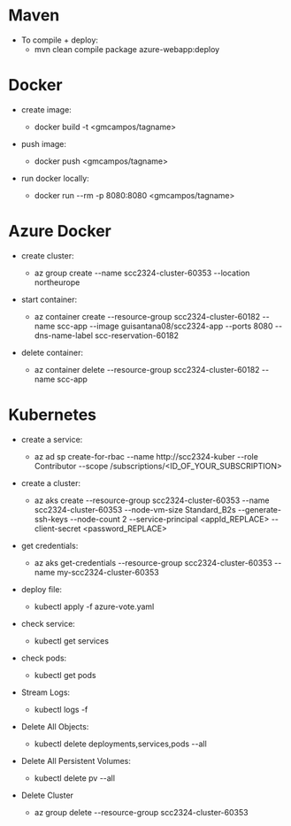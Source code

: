 # Maven
* To compile + deploy:
    - mvn clean compile package azure-webapp:deploy

# Docker
* create image:
    - docker build -t <gmcampos/tagname> <directory>

* push image:
    - docker push <gmcampos/tagname>

* run docker locally:
    - docker run --rm -p 8080:8080 <gmcampos/tagname>

# Azure Docker
* create cluster:
    - az group create --name scc2324-cluster-60353 --location northeurope

* start container:
    - az container create --resource-group scc2324-cluster-60182 --name scc-app --image guisantana08/scc2324-app --ports 8080 --dns-name-label scc-reservation-60182

* delete container: 
    - az container delete --resource-group scc2324-cluster-60182 --name scc-app

# Kubernetes
* create a service:
    -  az ad sp create-for-rbac --name http://scc2324-kuber --role Contributor --scope /subscriptions/<ID_OF_YOUR_SUBSCRIPTION>

* create a cluster:
    - az aks create --resource-group scc2324-cluster-60353 --name scc2324-cluster-60353 --node-vm-size Standard_B2s --generate-ssh-keys 
      --node-count 2 --service-principal <appId_REPLACE> --client-secret <password_REPLACE>

* get credentials:
    - az aks get-credentials --resource-group scc2324-cluster-60353 --name my-scc2324-cluster-60353

* deploy file:
    - kubectl apply -f azure-vote.yaml

* check service:
    - kubectl get services

* check pods:
    - kubectl get pods

* Stream Logs:
    - kubectl logs -f <Name>

* Delete All Objects:
    -  kubectl delete deployments,services,pods --all

* Delete All Persistent Volumes:
    - kubectl delete pv --all

* Delete Cluster
    - az group delete --resource-group scc2324-cluster-60353